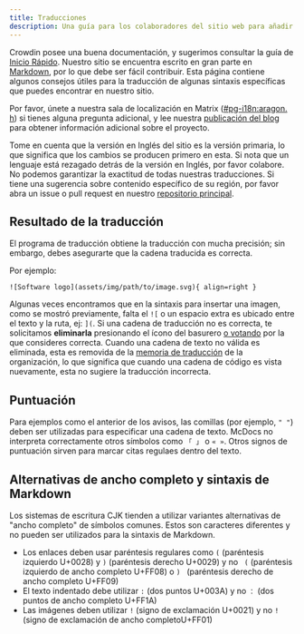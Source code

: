 ```yaml
---
title: Traducciones
description: Una guía para los colaboradores del sitio web para añadir traducciones a nuestro sitio web.
---
```


Crowdin posee una buena documentación, y sugerimos consultar la guía de [Inicio Rápido](https://support.crowdin.com/crowdin-intro). Nuestro sitio se encuentra escrito en gran parte en [Markdown](https://en.wikipedia.org/wiki/Markdown), por lo que debe ser fácil contribuir. Esta página contiene algunos consejos útiles para la traducción de algunas sintaxis específicas que puedes encontrar en nuestro sitio.

Por favor, únete a nuestra sala de localización en Matrix ([#pg-i18n:aragon. h](https://matrix.to/#/%23pg-i18n:aragon.sh)) si tienes alguna pregunta adicional, y lee nuestra [publicación del blog](https://blog.privacyguides.org/2023/02/26/i18n-announcement) para obtener información adicional sobre el proyecto.

Tome en cuenta que la versión en Inglés del sitio es la versión primaria, lo que significa que los cambios se producen primero en esta. Si nota que un lenguaje está rezagado detrás de la versión en Inglés, por favor colabore. No podemos garantizar la exactitud de todas nuestras traducciones. Si tiene una sugerencia sobre contenido específico de su región, por favor abra un issue o pull request en nuestro [repositorio principal](https://github.com/privacyguides/privacyguides.org).

## Resultado de la traducción

El programa de traducción obtiene la traducción con mucha precisión; sin embargo, debes asegurarte que la cadena traducida es correcta.

Por ejemplo:

```text
![Software logo](assets/img/path/to/image.svg){ align=right }
```

Algunas veces encontramos que en la sintaxis para insertar una imagen, como se mostró previamente, falta el `![` o un espacio extra es ubicado entre el texto y la ruta, ej: `](`. Si una cadena de traducción no es correcta, te solicitamos **eliminarla** presionando el ícono del basurero [o votando](https://support.crowdin.com/enterprise/getting-started-for-volunteers/#voting-view) por la que consideres correcta. Cuando una cadena de texto no válida es eliminada, esta es removida de la [memoria de traducción](https://support.crowdin.com/enterprise/translation-memory) de la organización, lo que significa que cuando una cadena de código es vista nuevamente, esta no sugiere la traducción incorrecta.

## Puntuación

Para ejemplos como el anterior de los avisos, las comillas (por ejemplo, `" "`) deben ser utilizadas para especificar una cadena de texto. McDocs no interpreta correctamente otros símbolos como `「 」` o `« »`. Otros signos de puntuación sirven para marcar citas regulaes dentro del texto.

## Alternativas de ancho completo y sintaxis de Markdown

Los sistemas de escritura CJK tienden a utilizar variantes alternativas de "ancho completo" de símbolos comunes. Estos son caracteres diferentes y no pueden ser utilizados para la sintaxis de Markdown.

- Los enlaces deben usar paréntesis regulares como `(` (paréntesis izquierdo U+0028) y `)` (paréntesis derecho U+0029) y no ` (` (paréntesis izquierdo de ancho completo U+FF08) o `) ` (paréntesis derecho de ancho completo U+FF09)
- El texto indentado debe utilizar `:` (dos puntos U+003A) y no `：` (dos puntos de ancho completo U+FF1A)
- Las imágenes deben utilizar `!` (signo de exclamación U+0021) y no `! ` (signo de exclamación de ancho completoU+FF01)
